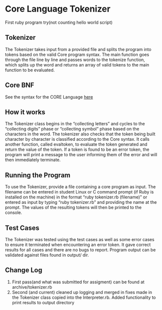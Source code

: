 # Core Language Tokenizer

First ruby program try(not counting hello world script)

## Tokenizer 
The Tokenizer takes input from a provided file and splits the program into tokens based on the valid Core program syntax. The main function goes through the file line by line and passes words to the tokenize function, which splits up the word and returns an array of valid tokens to the main function to be evaluated.

## Core BNF
See the syntax for the CORE Language [here](/docs/core-bnf.md)

## How it works
The Tokenizer class begins in the “collecting letters” and cycles to the “collecting digits” phase or “collecting symbol” phase based on the characters in the word. The tokenizer also checks that the token being built character by character is classified according to the Core syntax. It calls another function, called evaltoken, to evaluate the token generated and return the value of the token. If a token is found to be an error token, the program will print a message to the user informing them of the error and will then immediately terminate.

## Running the Program
To use the Tokenizer, provide a file containing a core program as input. The filename can be entered in student Linux or C command prompt (if Ruby is installed on the machine) in the format “ruby tokenizer.rb (filename)” or entered as input by typing “ruby tokenizer.rb” and providing the name at the prompt. The values of the resulting tokens will then be printed to the console.

## Test Cases
The Tokenizer was tested using the test cases as well as some error cases to ensure it terminated when encountering an error token. It gave correct results for all cases and there are no bugs to report.
Program output can be validated against files found in output/ dir.

## Change Log
1. First pass(and what was submitted for assigment) can be found at archive/tokenizer.rb
1. Second (and current) cleaned up logging and merged in fixes made in the Tokenizer class copied into the Interpreter.rb. Added functionality to print results to output directory
